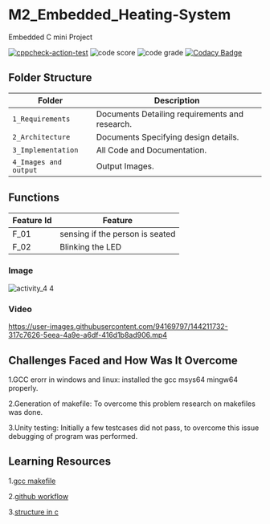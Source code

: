 # M2_Embedded_Heating-System
Embedded C mini Project

[![cppcheck-action-test](https://github.com/Muskan-Jaiswal-209/M2_Embedded_Heating-System/actions/workflows/cpp%20check.yml/badge.svg)](https://github.com/Muskan-Jaiswal-209/M2_Embedded_Heating-System/actions/workflows/cpp%20check.yml)
![code score](https://api.codiga.io/project/30199/score/svg)
![code grade](https://api.codiga.io/project/30199/status/svg)
[![Codacy Badge](https://app.codacy.com/project/badge/Grade/f7008f21fa86431098cff43db2bd833b)](https://www.codacy.com/gh/Muskan-Jaiswal-209/M2_Embedded_Heating-System/dashboard?utm_source=github.com&amp;utm_medium=referral&amp;utm_content=Muskan-Jaiswal-209/M2_Embedded_Heating-System&amp;utm_campaign=Badge_Grade)

## Folder Structure
Folder               | Description
-------------------  | -----------------------------------------
`1_Requirements`     | Documents Detailing requirements and research.
`2_Architecture`     | Documents Specifying design details.
`3_Implementation`   | All Code and Documentation.
`4_Images and output`| Output Images.

## Functions 

| Feature Id | Feature |
| -----------|---------|
|F_01|  sensing if the person is seated  |
|F_02| Blinking the LED  |

### Image

![activity_4 4](https://user-images.githubusercontent.com/94169797/144205368-60e9bf0a-fb85-4913-92df-f6a46ada786a.jpg)

### Video


https://user-images.githubusercontent.com/94169797/144211732-317c7626-5eea-4a9e-a6df-416d1b8ad906.mp4




## Challenges Faced and How Was It Overcome

1.GCC erorr in windows and linux: installed the gcc msys64 mingw64 properly.

2.Generation of makefile: To overcome this problem research on makefiles was done.

3.Unity testing: Initially a few testcases did not pass, to overcome this issue debugging of program was performed.

## Learning Resources

1.[gcc makefile](https://www3.ntu.edu.sg/home/ehchua/programming/cpp/gcc_make.html#zz-2.1)

2.[github workflow](https://www.programiz.com/c-programming/c-dynamic-memory-allocation)

3.[structure in c](https://www.studytonight.com/c/structures-in-c.php/)
